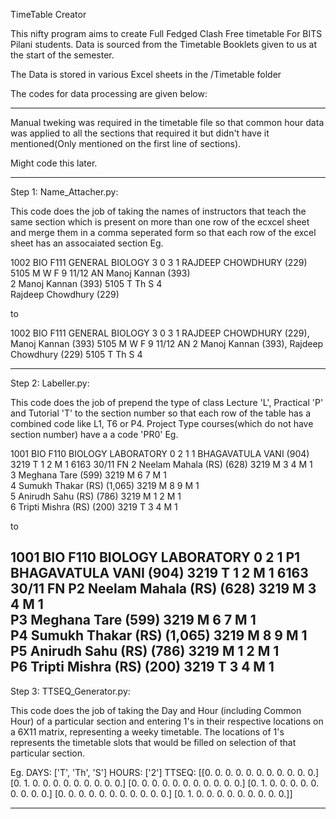 TimeTable Creator

This nifty program aims to create Full Fedged Clash Free timetable For BITS Pilani students.
Data is sourced from the Timetable Booklets given to us at the start of the semester.

The Data is stored in various Excel sheets in the /Timetable folder

The codes for data processing are given below:

----------------------------------------------------------------------------------------------------------------------------------------------------

Manual tweking was required in the timetable file so that common hour data was applied to all the sections that
required it but didn't have it mentioned(Only mentioned on the first line of sections).

Might code this later.

----------------------------------------------------------------------------------------------------------------------------------------------------

Step 1:
Name_Attacher.py:

This code does the job of taking the names of instructors that teach the same section 
which is present on more than one row of the ecxcel sheet and merge them in a comma seperated
form so that each row of the excel sheet has an assocaiated section
Eg.

1002	BIO F111	GENERAL BIOLOGY	3	0	3	1	RAJDEEP CHOWDHURY (229)	                        5105	M W F	9				11/12    AN
							                        Manoj Kannan (393)							
						                        2	Manoj Kannan (393)	                            5105	T Th S	4				
							                        Rajdeep Chowdhury (229)	

 to

1002	BIO F111	GENERAL BIOLOGY	3	0	3	1	RAJDEEP CHOWDHURY (229), Manoj Kannan (393)	    5105	M W F	9				11/12    AN
						                        2	Manoj Kannan (393), Rajdeep Chowdhury (229)	    5105	T Th S	4

----------------------------------------------------------------------------------------------------------------------------------------------------

Step 2:
Labeller.py:

This code does the job of prepend the type of class Lecture 'L', Practical 'P' and Tutorial 'T'
to the section number so that each row of the table has a combined code like L1, T6 or P4.
Project Type courses(which do not have section number) have a a code 'PR0'
Eg.

1001	BIO F110	BIOLOGY LABORATORY	0	2	1	1	BHAGAVATULA VANI (904)	    3219	T	1 2	M	1	6163	30/11    FN
						                            2	Neelam Mahala (RS) (628)	3219	M	3 4	M	1		
						                            3	Meghana Tare (599)	        3219	M	6 7	M	1		
						                            4	Sumukh Thakar (RS) (1,065)	3219	M	8 9	M	1		
						                            5	Anirudh Sahu (RS) (786)	    3219	M	1 2	M	1		
						                            6	Tripti Mishra (RS) (200)	3219	T	3 4	M	1		

 to

1001	BIO F110	BIOLOGY LABORATORY	0	2	1	P1	BHAGAVATULA VANI (904)	    3219	T	1 2	M	1	6163	30/11    FN
						                            P2	Neelam Mahala (RS) (628)	3219	M	3 4	M	1		
						                            P3	Meghana Tare (599)	        3219	M	6 7	M	1		
						                            P4	Sumukh Thakar (RS) (1,065)	3219	M	8 9	M	1		
						                            P5	Anirudh Sahu (RS) (786)	    3219	M	1 2	M	1		
						                            P6	Tripti Mishra (RS) (200)	3219	T	3 4	M	1	
----------------------------------------------------------------------------------------------------------------------------------------------------

Step 3:
TTSEQ_Generator.py:

This code does the job of taking the Day and Hour (including Common Hour) of a particular section
and entering 1's in their respective locations on a 6X11 matrix, representing a weeky timetable.
The locations of 1's represents the timetable slots that would be filled on selection of that particular section.

Eg.
DAYS:	['T', 'Th', 'S']
HOURS:	['2']
TTSEQ:	[[0. 0. 0. 0. 0. 0. 0. 0. 0. 0. 0.]
 		[0. 1. 0. 0. 0. 0. 0. 0. 0. 0. 0.]
 		[0. 0. 0. 0. 0. 0. 0. 0. 0. 0. 0.]
 		[0. 1. 0. 0. 0. 0. 0. 0. 0. 0. 0.]
 		[0. 0. 0. 0. 0. 0. 0. 0. 0. 0. 0.]
 		[0. 1. 0. 0. 0. 0. 0. 0. 0. 0. 0.]]

----------------------------------------------------------------------------------------------------------------------------------------------------
